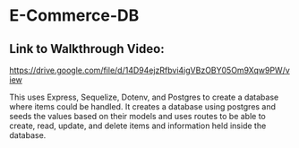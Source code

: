 # E-Commerce-DB

## Link to Walkthrough Video:
https://drive.google.com/file/d/14D94ejzRfbvi4igVBzOBY05Om9Xqw9PW/view

This uses Express, Sequelize, Dotenv, and Postgres to create a database where items could be handled. It creates a database using postgres and seeds the values based on their models and uses routes to be able to create, read, update, and delete items and information held inside the database. 
